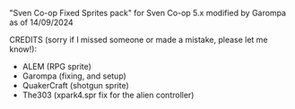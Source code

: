  "Sven Co-op Fixed Sprites pack"  for Sven Co-op 5.x  modified by Garompa
 as of 14/09/2024 

CREDITS (sorry if I missed someone or made a mistake, please let me know!):

- ALEM (RPG sprite)
- Garompa (fixing, and setup)
- QuakerCraft (shotgun sprite)
- The303 (xpark4.spr fix for the alien controller)
